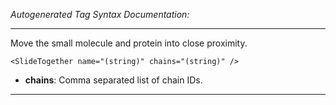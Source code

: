 _Autogenerated Tag Syntax Documentation:_

---
Move the small molecule and protein into close proximity.

```
<SlideTogether name="(string)" chains="(string)" />
```

-   **chains**: Comma separated list of chain IDs.

---
